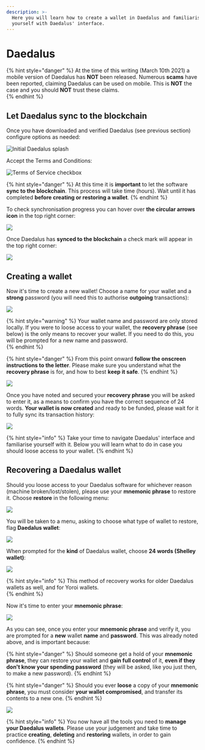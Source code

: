 ```yaml
---
description: >-
  Here you will learn how to create a wallet in Daedalus and familiarise
  yourself with Daedalus' interface.
---
```


# Daedalus

{% hint style="danger" %}
At the time of this writing \(March 10th 2021\) a mobile version of Daedalus has **NOT** been released. Numerous **scams** have been reported, claiming Daedalus can be used on mobile. This is **NOT** the case and you should **NOT** trust these claims.  
{% endhint %}

## Let Daedalus sync to the blockchain

Once you have downloaded and verified Daedalus \(see previous section\) configure options as needed:

![Initial Daedalus splash](../.gitbook/assets/daedalus_options_init.png)

Accept the Terms and Conditions:

![Terms of Service checkbox](../.gitbook/assets/daedalus_tandc_accept.png)

{% hint style="danger" %}
At this time it is **important** to let the software **sync to the blockchain**. This process will take time \(hours\). Wait until it has completed **before creating or restoring a wallet**.
{% endhint %}

To check synchronisation progress you can hover over **the circular arrows icon** in the top right corner:

![](../.gitbook/assets/daedalus_let_sync.png)

Once Daedalus has **synced to the blockchain** a check mark will appear in the top right corner:

![](../.gitbook/assets/daedalus_sync_done.png)

## Creating a wallet

Now it's time to create a new wallet! Choose a name for your wallet and a **strong** password \(you will need this to authorise **outgoing** transactions\): 

![](../.gitbook/assets/daedalus_create_wallet.png)

{% hint style="warning" %}
Your wallet name and password are only stored locally. If you were to loose access to your wallet, the **recovery phrase** \(see below\) is the only means to recover your wallet. If you need to do this, you will be prompted for a new name and password.  
{% endhint %}

{% hint style="danger" %}
From this point onward **follow the onscreen instructions to the letter**. Please make sure you understand what the **recovery phrase** is for, and how to best **keep it safe**.
{% endhint %}

![](../.gitbook/assets/daedalus_rec_phrase_disc.png)

Once you have noted and secured your **recovery phrase** you will be asked to enter it, as a means to confirm you have the correct sequence of 24 words. **Your wallet is now created** and ready to be funded, please wait for it to fully sync its transaction history:

![](../.gitbook/assets/daedalus_wallet_sync.png)

{% hint style="info" %}
Take your time to navigate Daedalus' interface and familiarise yourself with it. Below you will learn what to do in case you should loose access to your wallet. 
{% endhint %}

## Recovering a Daedalus wallet

Should you loose access to your Daedalus software for whichever reason \(machine broken/lost/stolen\), please use your **mnemonic phrase** to restore it. Choose **restore** in the following menu:

![](../.gitbook/assets/daedalus_restore.png)

You will be taken to a menu, asking to choose what type of wallet to restore, flag **Daedalus wallet**:

![](../.gitbook/assets/daedalus_restore_type.png)

When prompted for the **kind** of Daedalus wallet, choose **24 words \(Shelley wallet\)**:

![](../.gitbook/assets/daedalus_restore_type_2.png)

{% hint style="info" %}
This method of recovery works for older Daedalus wallets as well, and for Yoroi wallets.  
{% endhint %}

Now it's time to enter your **mnemonic phrase**:

![](../.gitbook/assets/daedalus_restore_phrase.png)

As you can see, once you enter your **mnemonic phrase** and verify it, you are prompted for a **new** wallet **name** and **password**. This was already noted above, and is important because:

{% hint style="danger" %}
Should someone get a hold of your **mnemonic phrase**, they can restore your wallet and **gain full control** of it, **even if they don't know your spending password** \(they will be asked, like you just then, to make a new password\).
{% endhint %}

{% hint style="danger" %}
Should you ever **loose** a copy of your **mnemonic phrase**, you must consider **your wallet compromised**, and transfer its contents to a new one.
{% endhint %}

![](../.gitbook/assets/daedalus_restore_config.png)

{% hint style="info" %}
You now have all the tools you need to **manage your Daedalus wallets**. Please use your judgement and take time to practice **creating**, **deleting** and **restoring** wallets, in order to gain confidence.
{% endhint %}

